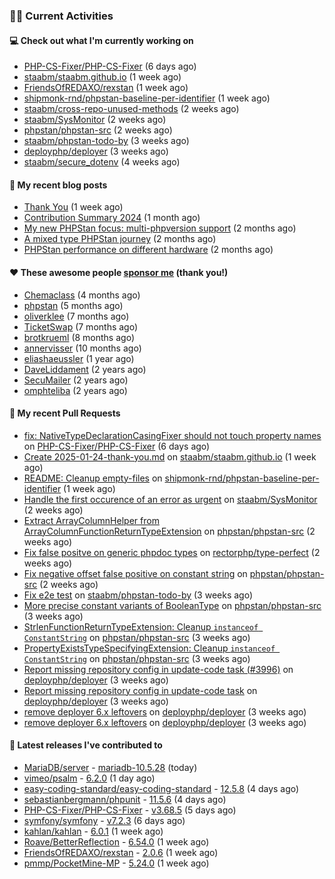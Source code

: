 ### 👨‍💻 Current Activities


#### 💻 Check out what I'm currently working on

- [PHP-CS-Fixer/PHP-CS-Fixer](https://github.com/PHP-CS-Fixer/PHP-CS-Fixer) (6 days ago)
- [staabm/staabm.github.io](https://github.com/staabm/staabm.github.io) (1 week ago)
- [FriendsOfREDAXO/rexstan](https://github.com/FriendsOfREDAXO/rexstan) (1 week ago)
- [shipmonk-rnd/phpstan-baseline-per-identifier](https://github.com/shipmonk-rnd/phpstan-baseline-per-identifier) (1 week ago)
- [staabm/cross-repo-unused-methods](https://github.com/staabm/cross-repo-unused-methods) (2 weeks ago)
- [staabm/SysMonitor](https://github.com/staabm/SysMonitor) (2 weeks ago)
- [phpstan/phpstan-src](https://github.com/phpstan/phpstan-src) (2 weeks ago)
- [staabm/phpstan-todo-by](https://github.com/staabm/phpstan-todo-by) (3 weeks ago)
- [deployphp/deployer](https://github.com/deployphp/deployer) (3 weeks ago)
- [staabm/secure_dotenv](https://github.com/staabm/secure_dotenv) (4 weeks ago)


#### 📜 My recent blog posts

- [Thank You](https://staabm.github.io/2025/01/24/thank-you.html) (1 week ago)
- [Contribution Summary 2024](https://staabm.github.io/2024/12/11/contribution-summary-2024.html) (1 month ago)
- [My new PHPStan focus: multi-phpversion support](https://staabm.github.io/2024/11/28/phpstan-php-version-in-scope.html) (2 months ago)
- [A mixed type PHPStan journey](https://staabm.github.io/2024/11/26/phpstan-mixed-types.html) (2 months ago)
- [PHPStan performance on different hardware](https://staabm.github.io/2024/11/17/phpstan-performance-on-different-hardware.html) (2 months ago)


#### ❤️ These awesome people [sponsor me](https://github.com/sponsors/staabm) (thank you!)

- [Chemaclass](https://github.com/Chemaclass) (4 months ago)
- [phpstan](https://github.com/phpstan) (5 months ago)
- [oliverklee](https://github.com/oliverklee) (7 months ago)
- [TicketSwap](https://github.com/TicketSwap) (7 months ago)
- [brotkrueml](https://github.com/brotkrueml) (8 months ago)
- [annervisser](https://github.com/annervisser) (10 months ago)
- [eliashaeussler](https://github.com/eliashaeussler) (1 year ago)
- [DaveLiddament](https://github.com/DaveLiddament) (2 years ago)
- [SecuMailer](https://github.com/SecuMailer) (2 years ago)
- [omphteliba](https://github.com/omphteliba) (2 years ago)


#### 🔨 My recent Pull Requests

- [fix: NativeTypeDeclarationCasingFixer should not touch property names](https://github.com/PHP-CS-Fixer/PHP-CS-Fixer/pull/8400) on [PHP-CS-Fixer/PHP-CS-Fixer](https://github.com/PHP-CS-Fixer/PHP-CS-Fixer) (6 days ago)
- [Create 2025-01-24-thank-you.md](https://github.com/staabm/staabm.github.io/pull/129) on [staabm/staabm.github.io](https://github.com/staabm/staabm.github.io) (1 week ago)
- [README: Cleanup empty-files](https://github.com/shipmonk-rnd/phpstan-baseline-per-identifier/pull/34) on [shipmonk-rnd/phpstan-baseline-per-identifier](https://github.com/shipmonk-rnd/phpstan-baseline-per-identifier) (1 week ago)
- [Handle the first occurence of an error as urgent](https://github.com/staabm/SysMonitor/pull/28) on [staabm/SysMonitor](https://github.com/staabm/SysMonitor) (2 weeks ago)
- [Extract ArrayColumnHelper from ArrayColumnFunctionReturnTypeExtension](https://github.com/phpstan/phpstan-src/pull/3785) on [phpstan/phpstan-src](https://github.com/phpstan/phpstan-src) (2 weeks ago)
- [Fix false positve on generic phpdoc types](https://github.com/rectorphp/type-perfect/pull/61) on [rectorphp/type-perfect](https://github.com/rectorphp/type-perfect) (2 weeks ago)
- [Fix negative offset false positive on constant string](https://github.com/phpstan/phpstan-src/pull/3784) on [phpstan/phpstan-src](https://github.com/phpstan/phpstan-src) (2 weeks ago)
- [Fix e2e test](https://github.com/staabm/phpstan-todo-by/pull/133) on [staabm/phpstan-todo-by](https://github.com/staabm/phpstan-todo-by) (3 weeks ago)
- [More precise constant variants of BooleanType](https://github.com/phpstan/phpstan-src/pull/3781) on [phpstan/phpstan-src](https://github.com/phpstan/phpstan-src) (3 weeks ago)
- [StrlenFunctionReturnTypeExtension: Cleanup `instanceof ConstantString`](https://github.com/phpstan/phpstan-src/pull/3780) on [phpstan/phpstan-src](https://github.com/phpstan/phpstan-src) (3 weeks ago)
- [PropertyExistsTypeSpecifyingExtension: Cleanup `instanceof ConstantString`](https://github.com/phpstan/phpstan-src/pull/3779) on [phpstan/phpstan-src](https://github.com/phpstan/phpstan-src) (3 weeks ago)
- [Report missing repository config in update-code task (#3996)](https://github.com/deployphp/deployer/pull/3997) on [deployphp/deployer](https://github.com/deployphp/deployer) (3 weeks ago)
- [Report missing repository config in update-code task](https://github.com/deployphp/deployer/pull/3996) on [deployphp/deployer](https://github.com/deployphp/deployer) (3 weeks ago)
- [remove deployer 6.x leftovers](https://github.com/deployphp/deployer/pull/3995) on [deployphp/deployer](https://github.com/deployphp/deployer) (3 weeks ago)
- [remove deployer 6.x leftovers](https://github.com/deployphp/deployer/pull/3994) on [deployphp/deployer](https://github.com/deployphp/deployer) (3 weeks ago)


#### 🔭 Latest releases I've contributed to

- [MariaDB/server](https://github.com/MariaDB/server) - [mariadb-10.5.28](https://github.com/MariaDB/server/releases/tag/mariadb-10.5.28) (today)
- [vimeo/psalm](https://github.com/vimeo/psalm) - [6.2.0](https://github.com/vimeo/psalm/releases/tag/6.2.0) (1 day ago)
- [easy-coding-standard/easy-coding-standard](https://github.com/easy-coding-standard/easy-coding-standard) - [12.5.8](https://github.com/easy-coding-standard/easy-coding-standard/releases/tag/12.5.8) (4 days ago)
- [sebastianbergmann/phpunit](https://github.com/sebastianbergmann/phpunit) - [11.5.6](https://github.com/sebastianbergmann/phpunit/releases/tag/11.5.6) (4 days ago)
- [PHP-CS-Fixer/PHP-CS-Fixer](https://github.com/PHP-CS-Fixer/PHP-CS-Fixer) - [v3.68.5](https://github.com/PHP-CS-Fixer/PHP-CS-Fixer/releases/tag/v3.68.5) (5 days ago)
- [symfony/symfony](https://github.com/symfony/symfony) - [v7.2.3](https://github.com/symfony/symfony/releases/tag/v7.2.3) (6 days ago)
- [kahlan/kahlan](https://github.com/kahlan/kahlan) - [6.0.1](https://github.com/kahlan/kahlan/releases/tag/6.0.1) (1 week ago)
- [Roave/BetterReflection](https://github.com/Roave/BetterReflection) - [6.54.0](https://github.com/Roave/BetterReflection/releases/tag/6.54.0) (1 week ago)
- [FriendsOfREDAXO/rexstan](https://github.com/FriendsOfREDAXO/rexstan) - [2.0.6](https://github.com/FriendsOfREDAXO/rexstan/releases/tag/2.0.6) (1 week ago)
- [pmmp/PocketMine-MP](https://github.com/pmmp/PocketMine-MP) - [5.24.0](https://github.com/pmmp/PocketMine-MP/releases/tag/5.24.0) (1 week ago)
